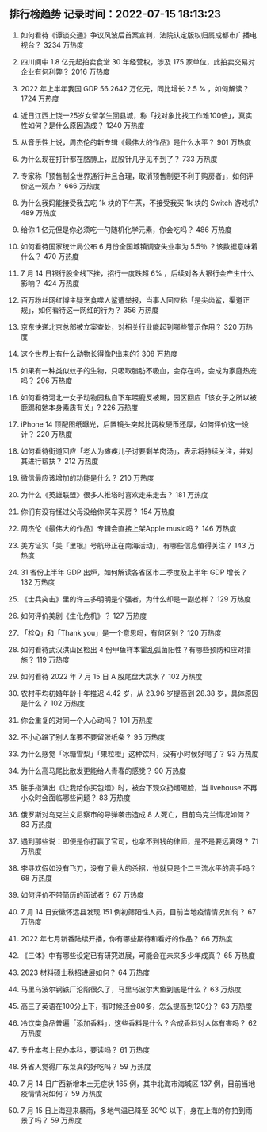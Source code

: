 
## 排行榜趋势 记录时间：2022-07-15 18:13:23
  
  1. 如何看待《谭谈交通》争议风波后首案宣判，法院认定版权归属成都市广播电视台？ 3234 万热度
    
  2. 四川阆中 1.8 亿元起拍卖食堂 30 年经营权，涉及 175 家单位，此拍卖交易对企业有何利弊？ 2016 万热度
    
  3. 2022 年上半年我国 GDP 56.2642 万亿元，同比增长 2.5 % ，如何解读？ 1724 万热度
    
  4. 近日江西上饶一25岁女留学生回县城，称「找对象比找工作难100倍」，真实性如何？是什么原因造成？ 1240 万热度
    
  5. 从音乐性上说，周杰伦的新专辑《最伟大的作品》是什么水平？ 901 万热度
    
  6. 为什么现在打针都在胳膊上，屁股针几乎见不到了？ 733 万热度
    
  7. 专家称「预售制全世界通行并且合理，取消预售制更不利于购房者」，如何评价这一观点？ 666 万热度
    
  8. 为什么我妈能接受我去吃 1k 块的下午茶，不接受我买 1k 块的 Switch 游戏机? 489 万热度
    
  9. 给你 1 亿元但是你必须吃一勺随机化学元素，你会吃吗？ 486 万热度
    
  10. 如何看待国家统计局公布 6 月份全国城镇调查失业率为 5.5％ ？该数据意味着什么？ 470 万热度
    
  11. 7 月 14 日银行股全线下挫，招行一度跌超 6% ，后续对各大银行会产生什么影响？ 424 万热度
    
  12. 百万粉丝网红博主疑烹食噬人鲨遭举报，当事人回应称「是尖齿鲨，渠道正规」，如何看待这一网红的行为？ 356 万热度
    
  13. 京东快递北京总部被立案查处，对相关行业能起到哪些警示作用？ 320 万热度
    
  14. 这个世界上有什么动物长得像P出来的? 308 万热度
    
  15. 如果有一种类似蚊子的生物，只吸取脂肪不吸血，会存在吗，会成为家庭热宠吗？ 296 万热度
    
  16. 如何看待河北一女子动物园私自下车喂鹿反被踢，园区回应「该女子之所以被鹿踢和她本身素质有关」? 226 万热度
    
  17. iPhone 14 顶配图纸曝光，后置镜头突起比两枚硬币还厚，如何评价这一设计？ 220 万热度
    
  18. 如何看待街道回应「老人为瘫痪儿子讨要剩羊肉汤」，表示将持续关注，并对其进行帮扶？ 212 万热度
    
  19. 微信最应该增加的功能是什么？ 210 万热度
    
  20. 为什么《英雄联盟》很多人推塔时喜欢走来走去？ 181 万热度
    
  21. 你们有没有怪过父母没给你买车买房？ 154 万热度
    
  22. 周杰伦《最伟大的作品》专辑会直接上架Apple music吗？ 146 万热度
    
  23. 美方证实「美『里根』号航母正在南海活动」，有哪些信息值得关注？ 143 万热度
    
  24. 31 省份上半年 GDP 出炉，如何解读各省区市二季度及上半年 GDP 增长？ 132 万热度
    
  25. 《士兵突击》里的许三多明明是个强者，为什么却是一副怂样？ 129 万热度
    
  26. 如何评价美剧《生化危机》？ 127 万热度
    
  27. 「栓Q」和「Thank you」是一个意思吗，有何区别？ 120 万热度
    
  28. 如何看待武汉洪山区检出 4 份甲鱼样本霍乱弧菌阳性？有哪些预防和应对措施？ 119 万热度
    
  29. 如何看待 2022 年 7 月 15 日 A 股尾盘大跳水？ 102 万热度
    
  30. 农村平均初婚年龄十年推迟 4.42 岁，从 23.96 岁提高到 28.38 岁，具体原因是什么？ 102 万热度
    
  31. 你会重复的对同一个人心动吗？ 101 万热度
    
  32. 不小心蹭了别人车要不要留张纸条？ 95 万热度
    
  33. 为什么感觉「冰糖雪梨」「果粒橙」这种饮料，没有小时候好喝了？ 93 万热度
    
  34. 为什么高马尾比散发更能给人青春的感觉？ 90 万热度
    
  35. 脏手指演出《让我给你买包烟》时，被台下观众扔烟砸脸，当 livehouse 不再小众时会面临哪些问题？ 83 万热度
    
  36. 俄罗斯对乌克兰文尼察市的导弹袭击造成 8 人死亡，目前乌克兰情况如何？ 83 万热度
    
  37. 遇到那些说：即便是你打赢了官司，也拿不到钱的律师，是不是要远离呀？ 71 万热度
    
  38. 李寻欢假如没有飞刀，没有了最大的杀招，他就只是个二三流水平的高手吗？ 68 万热度
    
  39. 如何评价不带简历的面试者？ 67 万热度
    
  40. 7 月 14 日安徽怀远县发现 151 例初筛阳性人员，目前当地疫情情况如何？ 67 万热度
    
  41. 2022 年七月新番陆续开播，你有哪些期待和看好的作品？ 66 万热度
    
  42. 《三体》中有哪些设定已有研究进展，可能会在未来多少年成真？ 65 万热度
    
  43. 2023 材料硕士秋招进展如何？ 64 万热度
    
  44. 马里乌波尔钢铁厂沦陷很久了，马里乌波尔大鱼到底是什么？ 63 万热度
    
  45. 高三了英语在100分上下，有时候还会80多，怎么提高到120分？ 63 万热度
    
  46. 冷饮类食品普遍「添加香料」，这些香料是什么？合成香料对人体有害吗？ 62 万热度
    
  47. 专升本考上民办本科，要读吗？ 61 万热度
    
  48. 外省人觉得广东菜真的好吃吗？ 59 万热度
    
  49. 7 月 14 日广西新增本土无症状 165 例，其中北海市海城区 137 例，目前当地疫情情况如何？ 59 万热度
    
  50. 7 月 15 日上海迎来暴雨，多地气温已降至 30℃ 以下，身在上海的你拍到雨景了吗？ 59 万热度
    